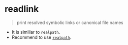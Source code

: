 # readlink

> print resolved symbolic links or canonical file names

- It is similiar to `realpath`.
- Recommend to use [`realpath`](/cmd/r/realpath.md).

